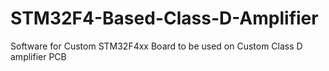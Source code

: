# STM32F4-Based-Class-D-Amplifier
Software for Custom STM32F4xx Board to be used on Custom Class D amplifier PCB
